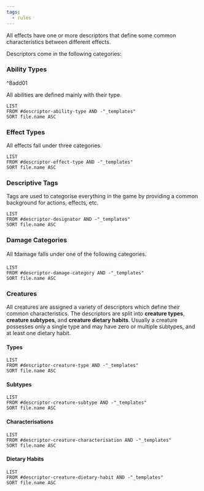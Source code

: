 ```yaml
---
tags:
  - rules
---
```

All effects have one or more descriptors that define some common characteristics between different effects.

Descriptors come in the following categories:

### Ability Types

^8add01

All abilities are defined mainly with their type.
```dataview
LIST
FROM #descriptor-ability-type AND -"_templates"
SORT file.name ASC
```

### Effect Types
All effects fall under three categories.
```dataview
LIST
FROM #descriptor-effect-type AND -"_templates"
SORT file.name ASC
```

### Descriptive Tags
Tags are used to categorise everything in the game by providing a common background for actions, effects, etc.
```dataview
LIST
FROM #descriptor-designator AND -"_templates"
SORT file.name ASC
```

### Damage Categories
All ❗damage falls under one of the following categories.
```dataview
LIST
FROM #descriptor-damage-category AND -"_templates"
SORT file.name ASC
```

### Creatures
All creatures are assigned a variety of descriptors which define their common characteristics. The descriptors are split into **creature types**, **creature subtypes**, and **creature dietary habits**. Usually a creature possesses only a single type and may have zero or multiple subtypes, and at least one dietary habit.

#### Types
```dataview
LIST
FROM #descriptor-creature-type AND -"_templates"
SORT file.name ASC
```

#### Subtypes
```dataview
LIST
FROM #descriptor-creature-subtype AND -"_templates"
SORT file.name ASC
```

#### Characterisations
```dataview
LIST
FROM #descriptor-creature-characterisation AND -"_templates"
SORT file.name ASC
```

#### Dietary Habits
```dataview
LIST
FROM #descriptor-creature-dietary-habit AND -"_templates"
SORT file.name ASC
```
